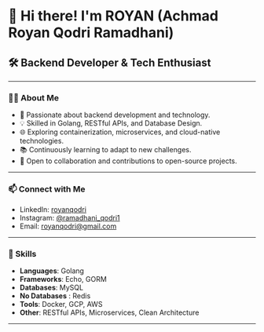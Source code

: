 # 👋 Hi there! I'm ROYAN (Achmad Royan Qodri Ramadhani)

## 🛠️ Backend Developer & Tech Enthusiast

---

### 👨‍💻 About Me

- 🌱 Passionate about backend development and technology.
- 💡 Skilled in Golang, RESTful APIs, and Database Design.
- 🌐 Exploring containerization, microservices, and cloud-native technologies.
- 📚 Continuously learning to adapt to new challenges.
- 🤝 Open to collaboration and contributions to open-source projects.

---

### 📫 Connect with Me

- LinkedIn: [royanqodri](https://www.linkedin.com/in/royanqodri/)
- Instagram: [@ramadhani_qodri1](https://www.instagram.com/ramadhani_qodri1/)
- Email: [royanqodri@gmail.com](mailto:royanqodri@gamil.com)
---

### 🌟 Skills

- **Languages**: Golang
- **Frameworks**: Echo, GORM
- **Databases**: MySQL
- **No Databases** : Redis
- **Tools**: Docker, GCP, AWS
- **Other**: RESTful APIs, Microservices, Clean Architecture

---

